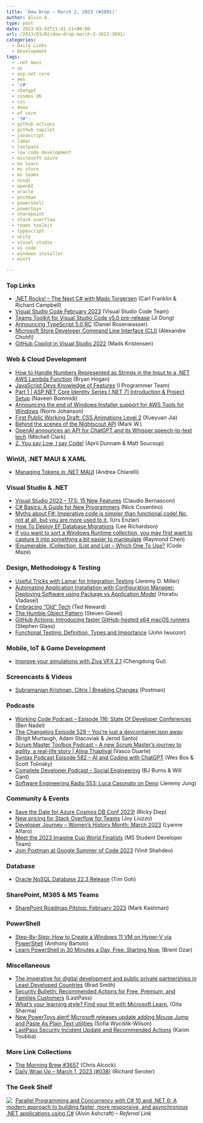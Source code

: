 ```yaml
---
title: 'Dew Drop – March 2, 2023 (#3891)'
author: Alvin A.
type: post
date: 2023-03-02T11:41:11+00:00
url: /2023/03/02/dew-drop-march-2-2023-3891/
categories:
  - Daily Links
  - Development
tags:
  - .net maui
  - ai
  - asp.net core
  - aws
  - 'c#'
  - chatgpt
  - cosmos db
  - css
  - deno
  - ef core
  - 'f#'
  - github actions
  - github copilot
  - javascript
  - lamar
  - lastpass
  - low code development
  - microsoft azure
  - ms learn
  - ms store
  - ms teams
  - nosql
  - openAI
  - oracle
  - postman
  - powershell
  - powertoys
  - sharepoint
  - stack overflow
  - teams toolkit
  - typescript
  - unity
  - visual studio
  - vs code
  - windows installer
  - winrt

---
```

### <a name="top"></a>Top Links

  * <a href="https://www.spreaker.com/user/16677006/dotnetrocks-1835-the-next-c-sharp" target="_blank" rel="noopener">.NET Rocks! &#8211; The Next C# with Mads Torgersen</a> (Carl Franklin & Richard Campbell)
  * <a href="https://code.visualstudio.com/updates/v1_76" target="_blank" rel="noopener">Visual Studio Code February 2023</a> (Visual Studio Code Team)
  * <a href="https://devblogs.microsoft.com/microsoft365dev/teams-toolkit-for-visual-studio-code-v5-0-prerelease/" target="_blank" rel="noopener">Teams Toolkit for Visual Studio Code v5.0 pre-release</a> (Ji Dong)
  * <a href="https://devblogs.microsoft.com/typescript/announcing-typescript-5-0-rc/" target="_blank" rel="noopener">Announcing TypeScript 5.0 RC</a> (Daniel Rosenwasser)
  * <a href="https://github.com/microsoft/msstore-cli" target="_blank" rel="noopener">Microsoft Store Developer Command Line Interface (CLI)</a> (Alexandre Chohfi)
  * <a href="https://devblogs.microsoft.com/visualstudio/github-copilot-in-visual-studio-2022/" target="_blank" rel="noopener">GitHub Copilot in Visual Studio 2022</a> (Mads Kristensen)



### <a name="web"></a>Web & Cloud Development

  * <a href="https://nodogmablog.bryanhogan.net/2023/03/how-to-handle-numbers-represented-as-strings-in-the-input-to-a-net-aws-lambda-function/" target="_blank" rel="noopener">How to Handle Numbers Represented as Strings in the Input to a .NET AWS Lambda Function</a> (Bryan Hogan)
  * <a href="http://www.i-programmer.info/news/167-javascript/16110-javascript-devs-knowledge-of-feauture.html" target="_blank" rel="noopener">JavaScript Devs Knowledge of Features</a> (I Programmer Team)
  * <a href="https://www.learmoreseekmore.com/2023/02/part-1-dotnet7-aspnetcore-identity-series-intro-and-project-setup.html" target="_blank" rel="noopener">Part 1 | ASP.NET Core Identity Series [.NET 7] Introduction & Project Setup</a> (Naveen Bommidi)
  * <a href="https://aws.amazon.com/blogs/developer/announcing-the-end-of-windows-installer-support/" target="_blank" rel="noopener">Announcing the end of Windows Installer support for AWS Tools for Windows</a> (Norm Johanson)
  * <a href="https://www.w3.org/blog/news/archives/9854" target="_blank" rel="noopener">First Public Working Draft: CSS Animations Level 2</a> (Xueyuan Jia)
  * <a href="https://devblogs.microsoft.com/azure-sdk/behind-the-scenes-of-the-nightscout-api/" target="_blank" rel="noopener">Behind the scenes of the Nightscout API</a> (Mark W.)
  * <a href="https://www.theverge.com/2023/3/1/23620783/chatgpt-api-openai-pricing-whisper" target="_blank" rel="noopener">OpenAI announces an API for ChatGPT and its Whisper speech-to-text tech</a> (Mitchell Clark)
  * <a href="https://dev.to/azure/2-you-say-low-i-say-code-2eii" target="_blank" rel="noopener">2. You say Low, I say Code!</a> (April Dunnam & Matt Soucoup)



### <a name="silverlight"></a>WinUI, .NET MAUI & XAML

  * <a href="https://auth0.com/blog/managing-tokens-in-dotnet-maui/" target="_blank" rel="noopener">Managing Tokens in .NET MAUI</a> (Andrea Chiarelli)



### <a name="dotnet"></a>Visual Studio & .NET

  * <a href="https://www.claudiobernasconi.ch/2023/03/02/visual-studio-2022-17-5-15-new-features/" target="_blank" rel="noopener">Visual Studio 2022 – 17.5: 15 New Features</a> (Claudio Bernasconi)
  * <a href="https://www.devleader.ca/2023/03/01/c-basics-a-guide-for-new-programmers/" target="_blank" rel="noopener">C# Basics: A Guide for New Programmers</a> (Nick Cosentino)
  * <a href="https://www.planetgeek.ch/2023/03/01/myths-about-f-imperative-code-is-simpler-than-functional-code-no-not-at-all-but-you-are-more-used-to-it/" target="_blank" rel="noopener">Myths about F#: Imperative code is simpler than functional code! No, not at all, but you are more used to it.</a> (Urs Enzler)
  * <a href="http://www.leerichardson.com/2023/03/how-to-deploy-ef-database-migrations.html" target="_blank" rel="noopener">How To Deploy EF Database Migrations</a> (Lee Richardson)
  * <a href="https://devblogs.microsoft.com/oldnewthing/20230301-00/?p=107885" target="_blank" rel="noopener">If you want to sort a Windows Runtime collection, you may first want to capture it into something a bit easier to manipulate</a> (Raymond Chen)
  * <a href="https://code-maze.com/csharp-ienumerable-icollection-ilist-list/" target="_blank" rel="noopener">IEnumerable, ICollection, IList and List – Which One To Use?</a> (Code Maze)



### <a name="design"></a>Design, Methodology & Testing

  * <a href="https://jeremydmiller.com/2023/03/01/useful-tricks-with-lamar-for-integration-testing/" target="_blank" rel="noopener">Useful Tricks with Lamar for Integration Testing</a> (Jeremy D. Miller)
  * <a href="https://www.advancedinstaller.com/automate-software-deployment-with-configuration-manager.html" target="_blank" rel="noopener">Automating Application Installation with Configuration Manager: Deploying Software using Package vs Application Model</a> (Horatiu Vladasel)
  * <a href="http://blogs.newardassociates.com/blog/2023/embracing-old-tech.html" target="_blank" rel="noopener">Embracing &#8220;Old&#8221; Tech</a> (Ted Neward)
  * <a href="https://steven-giesel.com/blogPost/47acad0a-255c-489b-a805-d0f46bde23e5" target="_blank" rel="noopener">The Humble Object Pattern</a> (Steven Giesel)
  * <a href="https://github.blog/2023-03-01-github-actions-introducing-faster-github-hosted-x64-macos-runners/" target="_blank" rel="noopener">GitHub Actions: Introducing faster GitHub-hosted x64 macOS runners</a> (Stephen Glass)
  * <a href="https://www.telerik.com/blogs/functional-testing-definition-types-importance" target="_blank" rel="noopener">Functional Testing: Definition, Types and Importance</a> (John Iwuozor)



### <a name="mobile"></a>Mobile, IoT & Game Development

  * <a href="https://blog.unity.com/engine-platform/improve-simulations-with-ziva-vfx-2-1" target="_blank" rel="noopener">Improve your simulations with Ziva VFX 2.1</a> (Chengdong Gui)



### <a name="videos"></a>Screencasts & Videos

  * <a href="http://www.youtube.com/watch?v=Kqxsj9o0Qhs" target="_blank" rel="noopener">Subramanian Krishnan, Citrix | Breaking Changes</a> (Postman)



### <a name="podcasts"></a>Podcasts

  * <a href="https://www.bennadel.com/blog/4417-working-code-podcast-episode-116-state-of-developer-conferences.htm" target="_blank" rel="noopener">Working Code Podcast &#8211; Episode 116: State Of Developer Conferences</a> (Ben Nadel)
  * <a href="https://changelog.com/podcast/529" target="_blank" rel="noopener">The Changelog Episode 529 &#8211; You’re just a devcontainer.json away</a> (Brigit Murtaugh, Adam Stacoviak & Jerod Santo)
  * <a href="https://scrummastertoolbox.libsyn.com/from-frustration-to-faster-document-creation-the-journey-of-a-scrum-master-in-an-infrastructure-team-alina-thapliyal-0" target="_blank" rel="noopener">Scrum Master Toolbox Podcast &#8211; A new Scrum Master’s journey to agility, a real-life story | Alina Thapliyal</a> (Vasco Duarte)
  * <a href="https://syntax.fm/show/582/ai-and-coding-with-chatgpt" target="_blank" rel="noopener">Syntax Podcast Episode 582 &#8211; AI and Coding with ChatGPT</a> (Wes Bos & Scott Tolinsky)
  * <a href="https://completedeveloperpodcast.com/social-engineering/" target="_blank" rel="noopener">Complete Developer Podcast &#8211; Social Engineering</a> (BJ Burns & Will Gant)
  * <a href="https://www.se-radio.net/2023/03/episode-553-luca-casonato-on-deno/" target="_blank" rel="noopener">Software Engineering Radio 553: Luca Casonato on Deno</a> (Jeremy Jung)



### <a name="events"></a>Community & Events

  * <a href="https://devblogs.microsoft.com/cosmosdb/save-the-date-for-azure-cosmos-db-conf-2023/" target="_blank" rel="noopener">Save the Date for Azure Cosmos DB Conf 2023!</a> (Ricky Diep)
  * <a href="https://stackoverflow.blog/2023/03/01/new-pricing-for-stack-overflow-for-teams/" target="_blank" rel="noopener">New pricing for Stack Overflow for Teams</a> (Joy Liuzzo)
  * <a href="http://developers.googleblog.com/2023/03/developer-journey-womens-history-month-march-2023.html" target="_blank" rel="noopener">Developer Journey – Women’s History Month: March 2023</a> (Lyanne Alfaro)
  * <a href="https://techcommunity.microsoft.com/t5/student-developer-blog/meet-the-2023-imagine-cup-world-finalists/ba-p/3754378" target="_blank" rel="noopener">Meet the 2023 Imagine Cup World Finalists</a> (MS Student Developer Team)
  * <a href="https://blog.postman.com/join-postman-at-google-summer-of-code-2023/" target="_blank" rel="noopener">Join Postman at Google Summer of Code 2023</a> (Vinit Shahdeo)



### <a name="sql"></a>Database

  * <a href="https://blogs.oracle.com/post/oracle-nosql-database-223-release-draft" target="_blank" rel="noopener">Oracle NoSQL Database 22.3 Release</a> (Tim Goh)



### <a name="sp"></a>SharePoint, M365 & MS Teams

  * <a href="https://techcommunity.microsoft.com/t5/microsoft-sharepoint-blog/sharepoint-roadmap-pitstop-february-2023/ba-p/3755315" target="_blank" rel="noopener">SharePoint Roadmap Pitstop: February 2023</a> (Mark Kashman)



### <a name="ps"></a>PowerShell

  * <a href="https://techcommunity.microsoft.com/t5/educator-developer-blog/step-by-step-how-to-create-a-windows-11-vm-on-hyper-v-via/ba-p/3754100" target="_blank" rel="noopener">Step-By-Step: How to Create a Windows 11 VM on Hyper-V via PowerShell</a> (Anthony Bartolo)
  * <a href="https://www.brentozar.com/archive/2023/03/learn-powershell-in-30-minutes-a-day-free-starting-now/" target="_blank" rel="noopener">Learn PowerShell in 30 Minutes a Day, Free, Starting Now.</a> (Brent Ozar)



### <a name="misc"></a>Miscellaneous

  * <a href="https://blogs.microsoft.com/on-the-issues/2023/03/01/digital-development-public-private-partnerships-ldcs/" target="_blank" rel="noopener">The imperative for digital development and public private partnerships in Least Developed Countries</a> (Brad Smith)
  * <a href="https://support.lastpass.com/help/security-bulletin-recommended-actions-for-free-premium-and-families-customers#topic_1" target="_blank" rel="noopener">Security Bulletin: Recommended Actions for Free, Premium, and Families Customers</a> (LastPass)
  * <a href="https://techcommunity.microsoft.com/t5/microsoft-learn-blog/what-s-your-learning-style-find-your-fit-with-microsoft-learn/ba-p/2319501" target="_blank" rel="noopener">What’s your learning style? Find your fit with Microsoft Learn.</a> (Gita Sharma)
  * <a href="https://betanews.com/2023/03/02/new-powertoys-alert-microsoft-releases-update-adding-mouse-jump-and-paste-as-plain-text-utilities/" target="_blank" rel="noopener">New PowerToys alert! Microsoft releases update adding Mouse Jump and Paste As Plain Text utilities</a> (Sofia Wyciślik-Wilson)
  * <a href="https://blog.lastpass.com/2023/03/security-incident-update-recommended-actions/" target="_blank" rel="noopener">LastPass Security Incident Update and Recommended Actions</a> (Karim Toubba)



### <a name="links"></a>More Link Collections

  * <a href="https://blog.cwa.me.uk/2023/03/02/the-morning-brew-3657/" target="_blank" rel="noopener">The Morning Brew #3657</a> (Chris Alcock)
  * <a href="https://seroter.com/2023/03/01/daily-wrap-up-march-1-2023-038/" target="_blank" rel="noopener">Daily Wrap Up – March 1, 2023 (#038)</a> (Richard Seroter)



### <a name="shelf"></a>The Geek Shelf

<a href="https://www.amazon.com/dp/1803243678/?tag=amavin-20" target="_blank" rel="noopener"><img decoding="async" align="left" style="margin: 0px 4px 0px 0px; border: 0px currentcolor; border-image: none; float: left; display: inline; background-image: none;" src="https://m.media-amazon.com/images/I/51JILwx8jkL._SS135_.jpg" border="0" /></a>&nbsp;<a href="https://www.amazon.com/dp/1803243678/?tag=amavin-20" target="_blank" rel="noopener">Parallel Programming and Concurrency with C# 10 and .NET 6: A modern approach to building faster, more responsive, and asynchronous .NET applications using C#</a> (Alvin Ashcraft) &#8211; _Referral Link_